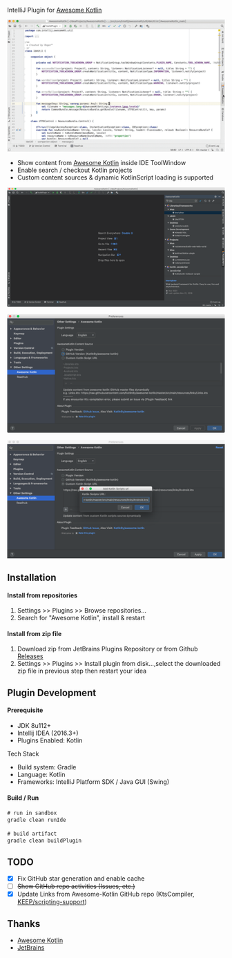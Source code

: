 IntelliJ Plugin for [Awesome Kotlin](https://kotlin.link/)

![](/docs/screenshots.gif)

- Show content from <a href="https://github.com/KotlinBy/awesome-kotlin">Awesome Kotlin</a> inside IDE ToolWindow
- Enable search / checkout Kotlin projects
- Custom content sources & dynamic KotlinScript loading is supported

![](/docs/ide.png)

![](/docs/settings.png)

![](/docs/settings2.png)

## Installation

#### Install from repositories

1. Settings >> Plugins >> Browse repositories...
2. Search for "Awesome Kotlin", install & restart

#### Install from zip file
1. Download zip from JetBrains Plugins Repository or from Github [Releases](https://github.com/alex-yh99/AwesomeKotlinPlugin/releases)
2. Settings >> Plugins >> Install plugin from disk...,select the downloaded zip file in previous step then restart your idea 

## Plugin Development

#### Prerequisite

- JDK 8u112+
- Intellij IDEA (2016.3+)
- Plugins Enabled: Kotlin

Tech Stack

- Build system: Gradle
- Language: Kotlin
- Frameworks: IntelliJ Platform SDK / Java GUI (Swing)

#### Build / Run

```
# run in sandbox
gradle clean runIde

# build artifact
gradle clean buildPlugin
```

## TODO

- [x] Fix GitHub star generation and enable cache
- [ ] ~~Show GitHub repo activities (Issues, etc.)~~
- [x] Update Links from Awesome-Kotlin GitHub repo (KtsCompiler, [KEEP/scripting-support](https://github.com/Kotlin/KEEP/blob/master/proposals/scripting-support.md))

## Thanks

- [Awesome Kotlin](https://kotlin.link/)
- [JetBrains](http://plugins.jetbrains.com/)
